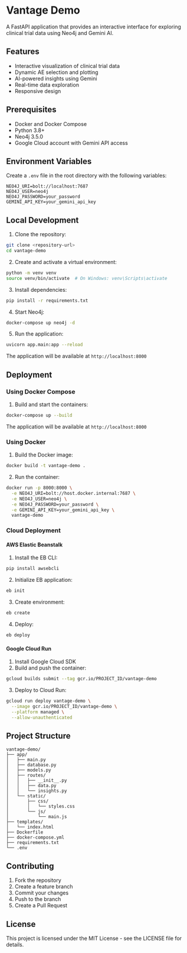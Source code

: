 # Vantage Demo

A FastAPI application that provides an interactive interface for exploring clinical trial data using Neo4j and Gemini AI.

## Features

- Interactive visualization of clinical trial data
- Dynamic AE selection and plotting
- AI-powered insights using Gemini
- Real-time data exploration
- Responsive design

## Prerequisites

- Docker and Docker Compose
- Python 3.8+
- Neo4j 3.5.0
- Google Cloud account with Gemini API access

## Environment Variables

Create a `.env` file in the root directory with the following variables:

```env
NEO4J_URI=bolt://localhost:7687
NEO4J_USER=neo4j
NEO4J_PASSWORD=your_password
GEMINI_API_KEY=your_gemini_api_key
```

## Local Development

1. Clone the repository:
```bash
git clone <repository-url>
cd vantage-demo
```

2. Create and activate a virtual environment:
```bash
python -m venv venv
source venv/bin/activate  # On Windows: venv\Scripts\activate
```

3. Install dependencies:
```bash
pip install -r requirements.txt
```

4. Start Neo4j:
```bash
docker-compose up neo4j -d
```

5. Run the application:
```bash
uvicorn app.main:app --reload
```

The application will be available at `http://localhost:8000`

## Deployment

### Using Docker Compose

1. Build and start the containers:
```bash
docker-compose up --build
```

The application will be available at `http://localhost:8000`

### Using Docker

1. Build the Docker image:
```bash
docker build -t vantage-demo .
```

2. Run the container:
```bash
docker run -p 8000:8000 \
  -e NEO4J_URI=bolt://host.docker.internal:7687 \
  -e NEO4J_USER=neo4j \
  -e NEO4J_PASSWORD=your_password \
  -e GEMINI_API_KEY=your_gemini_api_key \
  vantage-demo
```

### Cloud Deployment

#### AWS Elastic Beanstalk

1. Install the EB CLI:
```bash
pip install awsebcli
```

2. Initialize EB application:
```bash
eb init
```

3. Create environment:
```bash
eb create
```

4. Deploy:
```bash
eb deploy
```

#### Google Cloud Run

1. Install Google Cloud SDK
2. Build and push the container:
```bash
gcloud builds submit --tag gcr.io/PROJECT_ID/vantage-demo
```

3. Deploy to Cloud Run:
```bash
gcloud run deploy vantage-demo \
  --image gcr.io/PROJECT_ID/vantage-demo \
  --platform managed \
  --allow-unauthenticated
```

## Project Structure

```
vantage-demo/
├── app/
│   ├── main.py
│   ├── database.py
│   ├── models.py
│   ├── routes/
│   │   ├── __init__.py
│   │   ├── data.py
│   │   └── insights.py
│   └── static/
│       ├── css/
│       │   └── styles.css
│       └── js/
│           └── main.js
├── templates/
│   └── index.html
├── Dockerfile
├── docker-compose.yml
├── requirements.txt
└── .env
```

## Contributing

1. Fork the repository
2. Create a feature branch
3. Commit your changes
4. Push to the branch
5. Create a Pull Request

## License

This project is licensed under the MIT License - see the LICENSE file for details.
